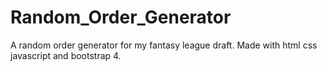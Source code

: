 # Random_Order_Generator

A random order generator for my fantasy league draft. Made with html css javascript and bootstrap 4.